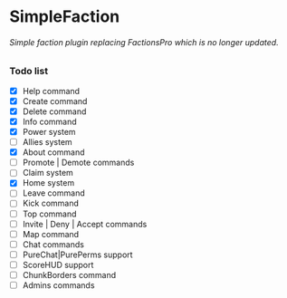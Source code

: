# SimpleFaction

###### Simple faction plugin replacing FactionsPro which is no longer updated.

### Todo list

- [X] Help command
- [X] Create command
- [X] Delete command
- [X] Info command  
- [X] Power system
- [ ] Allies system
- [X] About command
- [ ] Promote | Demote commands
- [ ] Claim system
- [X] Home system
- [ ] Leave command
- [ ] Kick command
- [ ] Top command
- [ ] Invite | Deny | Accept commands
- [ ] Map command
- [ ] Chat commands
- [ ] PureChat|PurePerms support
- [ ] ScoreHUD support
- [ ] ChunkBorders command  
- [ ] Admins commands
